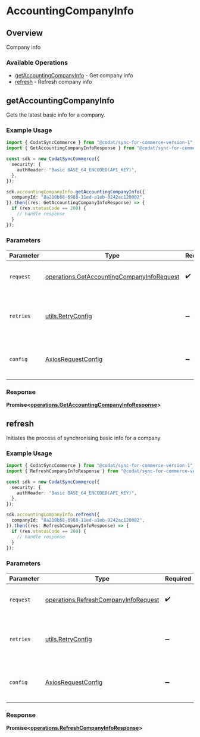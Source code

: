 # AccountingCompanyInfo

## Overview

Company info

### Available Operations

* [getAccountingCompanyInfo](#getaccountingcompanyinfo) - Get company info
* [refresh](#refresh) - Refresh company info

## getAccountingCompanyInfo

Gets the latest basic info for a company.

### Example Usage

```typescript
import { CodatSyncCommerce } from "@codat/sync-for-commerce-version-1";
import { GetAccountingCompanyInfoResponse } from "@codat/sync-for-commerce-version-1/dist/sdk/models/operations";

const sdk = new CodatSyncCommerce({
  security: {
    authHeader: "Basic BASE_64_ENCODED(API_KEY)",
  },
});

sdk.accountingCompanyInfo.getAccountingCompanyInfo({
  companyId: "8a210b68-6988-11ed-a1eb-0242ac120002",
}).then((res: GetAccountingCompanyInfoResponse) => {
  if (res.statusCode == 200) {
    // handle response
  }
});
```

### Parameters

| Parameter                                                                                                | Type                                                                                                     | Required                                                                                                 | Description                                                                                              |
| -------------------------------------------------------------------------------------------------------- | -------------------------------------------------------------------------------------------------------- | -------------------------------------------------------------------------------------------------------- | -------------------------------------------------------------------------------------------------------- |
| `request`                                                                                                | [operations.GetAccountingCompanyInfoRequest](../../models/operations/getaccountingcompanyinforequest.md) | :heavy_check_mark:                                                                                       | The request object to use for the request.                                                               |
| `retries`                                                                                                | [utils.RetryConfig](../../models/utils/retryconfig.md)                                                   | :heavy_minus_sign:                                                                                       | Configuration to override the default retry behavior of the client.                                      |
| `config`                                                                                                 | [AxiosRequestConfig](https://axios-http.com/docs/req_config)                                             | :heavy_minus_sign:                                                                                       | Available config options for making requests.                                                            |


### Response

**Promise<[operations.GetAccountingCompanyInfoResponse](../../models/operations/getaccountingcompanyinforesponse.md)>**


## refresh

Initiates the process of synchronising basic info for a company

### Example Usage

```typescript
import { CodatSyncCommerce } from "@codat/sync-for-commerce-version-1";
import { RefreshCompanyInfoResponse } from "@codat/sync-for-commerce-version-1/dist/sdk/models/operations";

const sdk = new CodatSyncCommerce({
  security: {
    authHeader: "Basic BASE_64_ENCODED(API_KEY)",
  },
});

sdk.accountingCompanyInfo.refresh({
  companyId: "8a210b68-6988-11ed-a1eb-0242ac120002",
}).then((res: RefreshCompanyInfoResponse) => {
  if (res.statusCode == 200) {
    // handle response
  }
});
```

### Parameters

| Parameter                                                                                    | Type                                                                                         | Required                                                                                     | Description                                                                                  |
| -------------------------------------------------------------------------------------------- | -------------------------------------------------------------------------------------------- | -------------------------------------------------------------------------------------------- | -------------------------------------------------------------------------------------------- |
| `request`                                                                                    | [operations.RefreshCompanyInfoRequest](../../models/operations/refreshcompanyinforequest.md) | :heavy_check_mark:                                                                           | The request object to use for the request.                                                   |
| `retries`                                                                                    | [utils.RetryConfig](../../models/utils/retryconfig.md)                                       | :heavy_minus_sign:                                                                           | Configuration to override the default retry behavior of the client.                          |
| `config`                                                                                     | [AxiosRequestConfig](https://axios-http.com/docs/req_config)                                 | :heavy_minus_sign:                                                                           | Available config options for making requests.                                                |


### Response

**Promise<[operations.RefreshCompanyInfoResponse](../../models/operations/refreshcompanyinforesponse.md)>**

